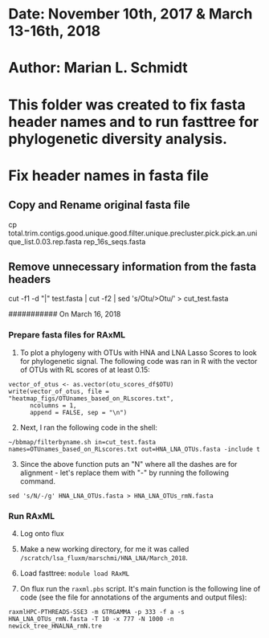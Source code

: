 # Date: November 10th, 2017 & March 13-16th, 2018
# Author: Marian L. Schmidt
# This folder was created to fix fasta header names and to run fasttree for phylogenetic diversity analysis. 


# Fix header names in fasta file 
## Copy and Rename original fasta file
cp total.trim.contigs.good.unique.good.filter.unique.precluster.pick.pick.an.unique_list.0.03.rep.fasta rep_16s_seqs.fasta

## Remove unnecessary information from the fasta headers 

cut -f1 -d "|" test.fasta | cut -f2 | sed 's/Otu/>Otu/'  > cut_test.fasta  


########### 
On March 16, 2018

### Prepare fasta files for RAxML

1. To plot a phylogeny with OTUs with HNA and LNA Lasso Scores to look for phylogenetic signal. The following code was ran in R with the vector of OTUs with RL scores of at least 0.15:

```
vector_of_otus <- as.vector(otu_scores_df$OTU)
write(vector_of_otus, file = "heatmap_figs/OTUnames_based_on_RLscores.txt",
      ncolumns = 1,
      append = FALSE, sep = "\n")
```

2. Next, I ran the following code in the shell: 

```
~/bbmap/filterbyname.sh in=cut_test.fasta names=OTUnames_based_on_RLscores.txt out=HNA_LNA_OTUs.fasta -include t
```

3. Since the above function puts an "N" where all the dashes are for alignment - let's replace them with "-" by running the following command.

```
sed 's/N/-/g' HNA_LNA_OTUs.fasta > HNA_LNA_OTUs_rmN.fasta
```

### Run RAxML

4. Log onto flux  

5. Make a new working directory, for me it was called `/scratch/lsa_fluxm/marschmi/HNA_LNA/March_2018`.

6. Load fasttree: `module load RAxML`

10. On flux run the `raxml.pbs` script. It's main function is the following line of code (see the file for annotations of the arguments and output files):  


```
raxmlHPC-PTHREADS-SSE3 -m GTRGAMMA -p 333 -f a -s HNA_LNA_OTUs_rmN.fasta -T 10 -x 777 -N 1000 -n newick_tree_HNALNA_rmN.tre
```
